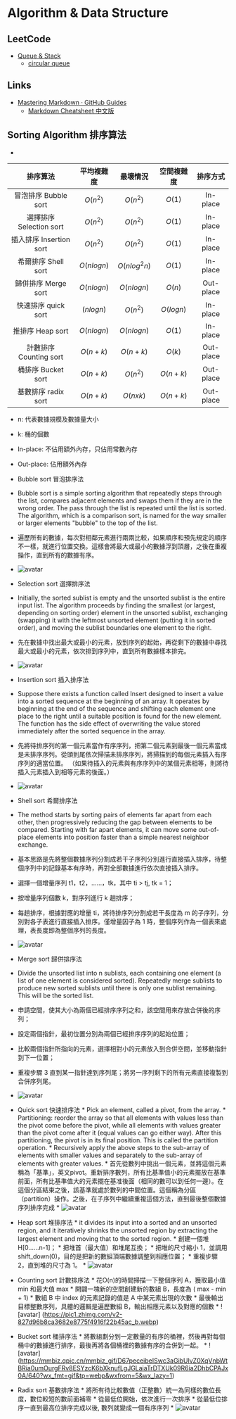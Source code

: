 # Algorithm & Data Structure

## LeetCode

* [Queue & Stack](https://leetcode.com/explore/learn/card/queue-stack/)
  * [circular queue](LeetCode/QueueStack/circularQueue.cpp)

## Links

* [Mastering Markdown · GitHub Guides](https://guides.github.com/features/mastering-markdown/)
  * [Markdown Cheatsheet 中文版](https://gist.github.com/billy3321/1001749662c370887c63bb30f26c9e6e)

## Sorting Algorithm 排序算法
* 
|        排序算法         | 平均複雜度 |   最壞情況   | 空間複雜度 | 排序方式  |
| :---------------------: | :--------: | :----------: | :--------: | :-------: |
|  冒泡排序 Bubble sort   |  $O(n^2)$  |   $O(n^2)$   |   $O(1)$   | In-place  |
| 選擇排序 Selection sort |  $O(n^2)$  |   $O(n^2)$   |   $O(1)$   | In-place  |
| 插入排序 Insertion sort |  $O(n^2)$  |   $O(n^2)$   |   $O(1)$   | In-place  |
|   希爾排序 Shell sort   | $O(nlogn)$ | $O(nlog^2n)$ |   $O(1)$   | In-place  |
|   歸併排序 Merge sort   | $O(nlogn)$ |  $O(nlogn)$  |   $O(n)$   | Out-place |
|   快速排序 quick sort   | $(nlogn)$  |   $O(n^2)$   | $O(logn)$  | In-place  |
|    推排序 Heap sort     | $O(nlogn)$ |  $O(nlogn)$  |   $O(1)$   | In-place  |
| 計數排序 Counting sort  |  $O(n+k)$  |   $O(n+k)$   |   $O(k)$   | Out-place |
|   桶排序 Bucket sort    |  $O(n+k)$  |   $O(n^2)$   |  $O(n+k)$  | Out-place |
|   基數排序 radix sort   |  $O(n+k)$  |   $O(nxk)$   |  $O(n+k)$  | Out-place |
 
   * n: 代表數據規模及數據量大小
   * k: 桶的個數
   * In-place: 不佔用額外內存，只佔用常數內存
   * Out-place: 佔用額外內存

  * Bubble sort 冒泡排序法
   * Bubble sort is a simple sorting algorithm that repeatedly steps through the list, compares adjacent elements and swaps them if they are in the wrong order. The pass through the list is repeated until the list is sorted. The algorithm, which is a comparison sort, is named for the way smaller or larger elements "bubble"     to the top of the list. 
   * 遍歷所有的數據，每次對相鄰元素進行兩兩比較，如果順序和預先規定的順序不一樣，就進行位置交換。這樣會將最大或最小的數據浮到頂層，之後在重複操作，直到所有的數據有序。
   * ![avatar](https://pic3.zhimg.com/v2-b7d216a5b292cf3a5412bbc7fbb56a9e_b.webp)
  
  * Selection sort 選擇排序法
   * Initially, the sorted sublist is empty and the unsorted sublist is the entire input list. The algorithm proceeds by finding the smallest (or largest, depending on sorting order) element in the unsorted sublist, exchanging (swapping) it with the leftmost unsorted element (putting it in sorted order), and moving the sublist boundaries one element to the right.  
   * 先在數據中找出最大或最小的元素，放到序列的起始，再從剩下的數據中尋找最大或最小的元素，依次排到序列中，直到所有數據樣本排完。
   * ![avatar](https://pic1.zhimg.com/v2-44be35da53ae9ee564ce444542a43d10_b.webp)

  * Insertion sort 插入排序法
   * Suppose there exists a function called Insert designed to insert a value into a sorted sequence at the beginning of an array. It operates by beginning at the end of the sequence and shifting each element one place to the right until a suitable position is found for the new element. The function has the side effect of overwriting the value stored immediately after the sorted sequence in the array.
   * 先將待排序列的第一個元素當作有序序列，把第二個元素到最後一個元素當成是未排序序列。從頭到尾依次掃描未排序序列，將掃描到的每個元素插入有序序列的適當位置。 （如果待插入的元素與有序序列中的某個元素相等，則將待插入元素插入到相等元素的後面。）
   * ![avatar](https://pic1.zhimg.com/v2-be81c151f38d8923fe1ede31ac530ac4_b.webp)

  * Shell sort 希爾排序法
   * The method starts by sorting pairs of elements far apart from each other, then progressively reducing the gap between elements to be compared. Starting with far apart elements, it can move some out-of-place elements into position faster than a simple nearest neighbor exchange. 
   * 基本思路是先將整個數據序列分割成若干子序列分別進行直接插入排序，待整個序列中的記錄基本有序時，再對全部數據進行依次直接插入排序。
   * 選擇一個增量序列 t1，t2，……，tk，其中 ti > tj, tk = 1；
   * 按增量序列個數 k，對序列進行 k 趟排序；
   * 每趟排序，根據對應的增量 ti，將待排序列分割成若干長度為 m 的子序列，分別對各子表進行直接插入排序。僅增量因子為 1 時，整個序列作為一個表來處理，表長度即為整個序列的長度。
   * ![avatar](https://mmbiz.qpic.cn/mmbiz_gif/D67peceibeISwc3aGibUlvZ0XqVnbWtBRiadtZekLQySMDdNsZTx6jyaO6spIkjPFjwqfdhd2XfRUnic1PjV1yRxrw/640?wx_fmt=gif&tp=webp&wxfrom=5&wx_lazy=1)
   
  * Merge sort 歸併排序法
   * Divide the unsorted list into n sublists, each containing one element (a list of one element is considered sorted). Repeatedly merge sublists to produce new sorted sublists until there is only one sublist remaining. This will be the sorted list.
   * 申請空間，使其大小為兩個已經排序序列之和，該空間用來存放合併後的序列；
   * 設定兩個指針，最初位置分別為兩個已經排序序列的起始位置；
   * 比較兩個指針所指向的元素，選擇相對小的元素放入到合併空間，並移動指針到下一位置；
   * 重複步驟 3 直到某一指針達到序列尾；將另一序列剩下的所有元素直接複製到合併序列尾。
   * ![avatar](https://upload.wikimedia.org/wikipedia/commons/c/cc/Merge-sort-example-300px.gif)

   * Quick sort 快速排序法
    * Pick an element, called a pivot, from the array. 
    * Partitioning: reorder the array so that all elements with values less than the pivot come before the pivot, while all elements with values greater than the pivot come after it (equal values can go either way). After this partitioning, the pivot is in its final position. This is called the partition operation. 
    * Recursively apply the above steps to the sub-array of elements with smaller values and separately to the sub-array of elements with greater values.
    * 首先從數列中挑出一個元素，並將這個元素稱為「基準」，英文pivot。重新排序數列，所有比基準值小的元素擺放在基準前面，所有比基準值大的元素擺在基准後面（相同的數可以到任何一邊）。在這個分區結束之後，該基準就處於數列的中間位置。這個稱為分區（partition）操作。之後，在子序列中繼續重複這個方法，直到最後整個數據序列排序完成
    * ![avatar](https://mmbiz.qpic.cn/mmbiz_gif/D67peceibeISwc3aGibUlvZ0XqVnbWtBRiaAY3VU8iaziaYcxAasTdrIu69BOVPYtfvqdvicmlJDS94cG2tjwZhVkdHA/640?wx_fmt=gif&tp=webp&wxfrom=5&wx_lazy=1)
  
   * Heap sort 堆排序法
    * it divides its input into a sorted and an unsorted region, and it iteratively shrinks the unsorted region by extracting the largest element and moving that to the sorted region. 
    * 創建一個堆 H[0……n-1]；
    * 把堆首（最大值）和堆尾互換；
    * 把堆的尺寸縮小 1，並調用 shift_down(0)，目的是把新的數組頂端數據調整到相應位置；
    * 重複步驟 2，直到堆的尺寸為 1。
    * ![avatar](https://mmbiz.qpic.cn/mmbiz_gif/D67peceibeISwc3aGibUlvZ0XqVnbWtBRian1jgiaGZE9k1xZTp9B1icHia0jIXiba3ibgnIBibdfSN4I5US4WtrQJQMiakw/640?wx_fmt=gif&tp=webp&wxfrom=5&wx_lazy=1) 

   * Counting sort 計數排序法
    * 花O(n)的時間掃描一下整個序列 A，獲取最小值 min 和最大值 max
    * 開闢一塊新的空間創建新的數組 B，長度為 ( max - min + 1)
    * 數組 B 中 index 的元素記錄的值是 A 中某元素出現的次數
    * 最後輸出目標整數序列，具體的邏輯是遍歷數組 B，輸出相應元素以及對應的個數
    * ![avatar] (https://pic1.zhimg.com/v2-827d96b8ca3682e8775f4916f22b45ac_b.webp)

   * Bucket sort 桶排序法
    * 將數組劃分到一定數量的有序的桶裡，然後再對每個桶中的數據進行排序，最後再將各個桶裡的數據有序的合併到一起。
    * ![avatar] (https://mmbiz.qpic.cn/mmbiz_gif/D67peceibeISwc3aGibUlvZ0XqVnbWtBRia0umOurgFRv8ESYzcK6bXknufLgJGLaiaTrDTXUk09R6ia2DhbCPAJx0A/640?wx_fmt=gif&tp=webp&wxfrom=5&wx_lazy=1)

   * Radix sort 基數排序法
    * 將所有待比較數值（正整數）統一為同樣的數位長度，數位較短的數前面補零
    * 從最低位開始，依次進行一次排序
    * 從最低位排序一直到最高位排序完成以後, 數列就變成一個有序序列
    * ![avatar](https://mmbiz.qpic.cn/mmbiz_gif/D67peceibeISwc3aGibUlvZ0XqVnbWtBRial8LfeK5f941BmtmZcVlP0my2qgBXq6wEZ0PTDrcPqN3ntt7ibPrUxrg/640?wx_fmt=gif&tp=webp&wxfrom=5&wx_lazy=1)


     
